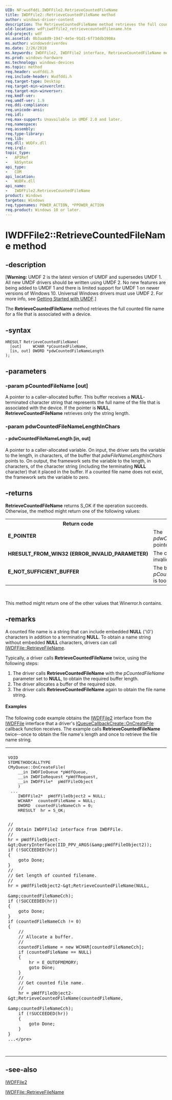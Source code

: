 ```yaml
---
UID: NF:wudfddi.IWDFFile2.RetrieveCountedFileName
title: IWDFFile2::RetrieveCountedFileName method
author: windows-driver-content
description: The RetrieveCountedFileName method retrieves the full counted file name for a file that is associated with a device.
old-location: wdf\iwdffile2_retrievecountedfilename.htm
old-project: wdf
ms.assetid: 0b3aa8d9-1947-4e5e-91d1-6f73ddb3908a
ms.author: windowsdriverdev
ms.date: 2/26/2018
ms.keywords: IWDFFile2, IWDFFile2 interface, RetrieveCountedFileName method, IWDFFile2::RetrieveCountedFileName, RetrieveCountedFileName method, RetrieveCountedFileName method, IWDFFile2 interface, RetrieveCountedFileName,IWDFFile2.RetrieveCountedFileName, UMDFFileObjectRef_89204c8a-3847-4e03-bf8b-c660b1b2408b.xml, umdf.iwdffile2_retrievecountedfilename, wdf.iwdffile2_retrievecountedfilename, wudfddi/IWDFFile2::RetrieveCountedFileName
ms.prod: windows-hardware
ms.technology: windows-devices
ms.topic: method
req.header: wudfddi.h
req.include-header: Wudfddi.h
req.target-type: Desktop
req.target-min-winverclnt: 
req.target-min-winversvr: 
req.kmdf-ver: 
req.umdf-ver: 1.9
req.ddi-compliance: 
req.unicode-ansi: 
req.idl: 
req.max-support: Unavailable in UMDF 2.0 and later.
req.namespace: 
req.assembly: 
req.type-library: 
req.lib: 
req.dll: WUDFx.dll
req.irql: 
topic_type:
-	APIRef
-	kbSyntax
api_type:
-	COM
api_location:
-	WUDFx.dll
api_name:
-	IWDFFile2.RetrieveCountedFileName
product: Windows
targetos: Windows
req.typenames: POWER_ACTION, *PPOWER_ACTION
req.product: Windows 10 or later.
---
```


# IWDFFile2::RetrieveCountedFileName method


## -description


<p class="CCE_Message">[<b>Warning:</b> UMDF 2 is the latest version of UMDF and supersedes UMDF 1.  All new UMDF drivers should be written using UMDF 2.  No new features are being added to UMDF 1 and there is limited support for UMDF 1 on newer versions of Windows 10.  Universal Windows drivers must use UMDF 2.  For more info, see <a href="https://docs.microsoft.com/en-us/windows-hardware/drivers/wdf/getting-started-with-umdf-version-2">Getting Started with UMDF</a>.]

The <b>RetrieveCountedFileName</b> method retrieves the full counted file name for a file that is associated with a device. 


## -syntax


````
HRESULT RetrieveCountedFileName(
  [out]     WCHAR *pCountedFileName,
  [in, out] DWORD *pdwCountedFileNameLength
);
````


## -parameters




### -param pCountedFileName [out]

A pointer to a caller-allocated buffer. This buffer receives a <b>NULL</b>-terminated character string that represents the full name of the file that is associated with the device. If the pointer is <b>NULL</b>, <b>RetrieveCountedFileName</b> retrieves only the string length. 


### -param pdwCountedFileNameLengthInChars






#### - pdwCountedFileNameLength [in, out]

A pointer to a caller-allocated variable. On input, the driver sets the variable to the length, in characters, of the buffer that <i>pdwFileNameLengthInChars</i> points to. On output, the framework sets the variable to the length, in characters, of the character string (including the terminating <b>NULL</b> character) that it placed in the buffer. If a counted file name does not exist, the framework sets the variable to zero. 


## -returns



<b>RetrieveCountedFileName</b> returns S_OK if the operation succeeds. Otherwise, the method might return one of the following values:

<table>
<tr>
<th>Return code</th>
<th>Description</th>
</tr>
<tr>
<td width="40%">
<dl>
<dt><b>E_POINTER</b></dt>
</dl>
</td>
<td width="60%">
The <i>pdwCountedFileNameLength</i> pointer is <b>NULL</b>.

</td>
</tr>
<tr>
<td width="40%">
<dl>
<dt><b>HRESULT_FROM_WIN32 (ERROR_INVALID_PARAMETER)</b></dt>
</dl>
</td>
<td width="60%">
The counted file name is invalid.

</td>
</tr>
<tr>
<td width="40%">
<dl>
<dt><b>E_NOT_SUFFICIENT_BUFFER</b></dt>
</dl>
</td>
<td width="60%">
The buffer that <i>pCountedFileName</i> points to is too small.

</td>
</tr>
</table>
 

This method might return one of the other values that Winerror.h contains.




## -remarks



A counted file name is a string that can include embedded <b>NULL</b> ('\0') characters in addition to a terminating <b>NULL</b>. To obtain a name string without embedded <b>NULL</b> characters, drivers can call <a href="https://msdn.microsoft.com/library/windows/hardware/ff558939">IWDFFile::RetrieveFileName</a>.

Typically, a driver calls <b>RetrieveCountedFileName</b> twice, using the following steps:

<ol>
<li>
The driver calls <b>RetrieveCountedFileName</b> with the <i>pCountedFileName</i> parameter set to <b>NULL</b>, to obtain the required buffer length.

</li>
<li>
The driver allocates a buffer of the required size.

</li>
<li>
The driver calls <b>RetrieveCountedFileName</b> again to obtain the file name string.

</li>
</ol>

#### Examples

The following code example obtains the <a href="..\wudfddi\nn-wudfddi-iwdffile2.md">IWDFFile2</a> interface from the <a href="..\wudfddi\nn-wudfddi-iwdffile.md">IWDFFile</a> interface that a driver's <a href="https://msdn.microsoft.com/library/windows/hardware/ff556841">IQueueCallbackCreate::OnCreateFile</a> callback function receives. The example calls <b>RetrieveCountedFileName</b> twice--once to obtain the file name's length and once to retrieve the file name string.

<div class="code"><span codelanguage=""><table>
<tr>
<th></th>
</tr>
<tr>
<td>
<pre>VOID
STDMETHODCALLTYPE
CMyQueue::OnCreateFile(
    __in IWDFIoQueue *pWdfQueue,
    __in IWDFIoRequest *pWdfRequest,
    __in IWDFFile*  pWdfFileObject
    )
 ...
    IWDFFile2*  pWdfFileObject2 = NULL;
    WCHAR*  countedFileName = NULL;
    DWORD  countedFileNameCch = 0;
    HRESULT  hr = S_OK;
 
    //
    // Obtain IWDFFile2 interface from IWDFFile.
    //
    hr = pWdfFileObject-&gt;QueryInterface(IID_PPV_ARGS(&amp;pWdfFileObject2));
    if (!SUCCEEDED(hr))
    {
        goto Done;
    }
    //
    // Get length of counted filename.
    //
    hr = pWdfFileObject2-&gt;RetrieveCountedFileName(NULL,
                                                  &amp;countedFileNameCch);
    if (!SUCCEEDED(hr))
    {
        goto Done;
    }
    if (countedFileNameCch != 0)
    {
        //
        // Allocate a buffer.
        //
        countedFileName = new WCHAR[countedFileNameCch];
        if (countedFileName == NULL)
        {
            hr = E_OUTOFMEMORY;
            goto Done;
        }
        //
        // Get counted file name.
        //
        hr = pWdfFileObject2-&gt;RetrieveCountedFileName(countedFileName, 
                                                      &amp;countedFileNameCch);
        if (!SUCCEEDED(hr))
        {
            goto Done;
        }
    }
    ...</pre>
</td>
</tr>
</table></span></div>



## -see-also

<a href="..\wudfddi\nn-wudfddi-iwdffile2.md">IWDFFile2</a>



<a href="https://msdn.microsoft.com/library/windows/hardware/ff558939">IWDFFile::RetrieveFileName</a>



 

 


